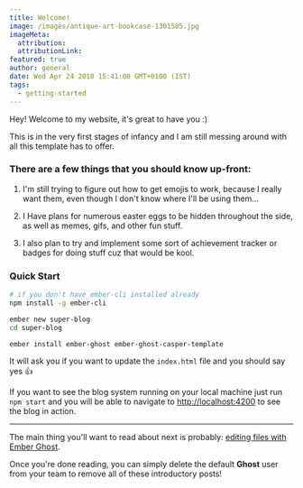 ```yaml
---
title: Welcome!
image: /images/antique-art-bookcase-1301585.jpg
imageMeta:
  attribution:
  attributionLink:
featured: true
author: general
date: Wed Apr 24 2018 15:41:00 GMT+0100 (IST)
tags:
  - getting-started
---
```


Hey! Welcome to my website, it's great to have you :)

This is in the very first stages of infancy and I am still messing around with all this template has to offer.


### There are a few things that you should know up-front:


1. I'm still trying to figure out how to get emojis to work, because I really want them, even though I don't know where I'll be using them...

1. I Have plans for numerous easter eggs to be hidden throughout the side, as well as memes, gifs, and other fun stuff.

1. I also plan to try and implement some sort of achievement tracker or badges for doing stuff cuz that would be kool.

### Quick Start

```sh
# if you don't have ember-cli installed already
npm install -g ember-cli

ember new super-blog
cd super-blog

ember install ember-ghost ember-ghost-casper-template
```

It will ask you if you want to update the `index.html` file and you should say yes 👍

If you want to see the blog system running on your local machine just run `npm start` and you will
be able to navigate to  [http://localhost:4200](http://localhost:4200) to see the blog in action.

---

The main thing you'll want to read about next is probably: [editing files with Ember Ghost](/the-editor/).

Once you're done reading, you can simply delete the default **Ghost** user from your team to remove all of these introductory posts!
